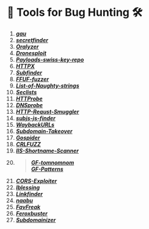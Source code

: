 # 🚀 Tools for Bug Hunting 🛠
1. ***[gau](https://github.com/lc/gau)***
2. ***[secretfinder](https://github.com/m4ll0k/SecretFinder)***
3. ***[Oralyzer](https://github.com/0xNanda/Oralyzer)***
4. ***[Dronesploit](https://github.com/blackhatethicalhacking/dronesploit)***
5. ***[Payloads-swiss-key-repo](https://github.com/swisskyrepo/PayloadsAllTheThings)***
6. ***[HTTPX](https://github.com/projectdiscovery/httpx)***
7. ***[Subfinder](https://github.com/projectdiscovery/subfinder)***
8. ***[FFUF-fuzzer](https://github.com/ffuf/ffuf)***
9. ***[List-of-Naughty-strings](https://github.com/minimaxir/big-list-of-naughty-strings)***
10. ***[Seclists](https://github.com/danielmiessler/SecLists)***
11. ***[HTTProbe](https://github.com/tomnomnom/httprobe)***
12. ***[DNSprobe](https://github.com/projectdiscovery/dnsprobe)***
13. ***[HTTP-Requst-Smuggler](https://github.com/defparam/smuggler)***
14. ***[subjs-js-finder](https://github.com/lc/subjs)***
15. ***[WaybackURLs](https://github.com/tomnomnom/waybackurls)***
16. ***[Subdomain-Takeover](https://github.com/antichown/subdomain-takeover)***
17. ***[Gospider](https://github.com/jaeles-project/gospider)***
18. ***[CRLFUZZ](https://github.com/dwisiswant0/crlfuzz)***
19. ***[IIS-Shortname-Scanner](https://github.com/irsdl/IIS-ShortName-Scanner)***
20. > ***[GF-tomnomnom](https://github.com/tomnomnom/gf)***    
    > ***[GF-Patterns](https://github.com/1ndianl33t/Gf-Patterns)***
21. ***[CORS-Exploiter](https://github.com/sayaanalam/CORS-EXPLOIT)***
22. ***[Iblessing](https://github.com/Soulghost/iblessing)***
23. ***[Linkfinder](https://github.com/GerbenJavado/LinkFinder)***
24. ***[naabu](https://github.com/projectdiscovery/naabu)***
25. ***[FavFreak](https://github.com/devanshbatham/FavFreak)***
26. ***[Feroxbuster](https://github.com/epi052/feroxbuster)***
27. ***[Subdomainizer](https://github.com/nsonaniya2010/SubDomainizer)***
